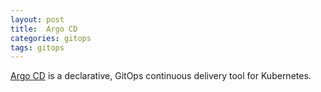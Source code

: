 ```yaml
---
layout: post
title:  Argo CD
categories: gitops
tags: gitops
---
```


[Argo CD](https://argoproj.github.io/argo-cd/) is a declarative, GitOps continuous delivery tool for Kubernetes.